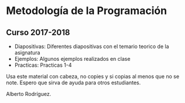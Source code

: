 # Metodología de la Programación

## Curso 2017-2018

* Diapositivas: Diferentes diapositivas con el temario teorico de la asignatura
* Ejemplos: Algunos ejemplos realizados en clase
* Practicas: Practicas 1-4

Usa este material con cabeza, no copies y si copias al menos que no se note. Espero que sirva de ayuda para otros estudiantes.


Alberto Rodríguez.
